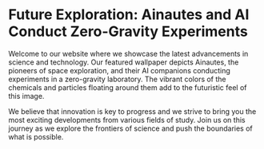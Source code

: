 <!--font:Inter-->

# Future Exploration: Ainautes and AI Conduct Zero-Gravity Experiments

Welcome to our website where we showcase the latest advancements in science and technology. Our featured wallpaper depicts Ainautes, the pioneers of space exploration, and their AI companions conducting experiments in a zero-gravity laboratory. The vibrant colors of the chemicals and particles floating around them add to the futuristic feel of this image.

We believe that innovation is key to progress and we strive to bring you the most exciting developments from various fields of study. Join us on this journey as we explore the frontiers of science and push the boundaries of what is possible.

<!--

Write me markdown content of website with wallpaper:

"Ainautes and their AI companions conducting experiments in a zero-gravity laboratory, with colorful chemicals and particles floating all around them."

The header of the page should not be copy of the text but rather a real content of the website which is using this wallpaper.


---


# "Exploring the Future: Ainautes and their AI Companions Conducting Zero-Gravity Experiments"

Welcome to our website where we showcase the latest advancements in science and technology. Our featured wallpaper depicts Ainautes, the pioneers of space exploration, and their AI companions conducting experiments in a zero-gravity laboratory. The vibrant colors of the chemicals and particles floating around them add to the futuristic feel of this image.

We believe that innovation is key to progress and we strive to bring you the most exciting developments from various fields of study. Join us on this journey as we explore the frontiers of science and push the boundaries of what is possible.


---


Write me a Google font which is best fitting for the website.

Pick from the list:
- Cabin
- Lato
- Montserrat
- IBM Plex Sans
- Alegreya
- Lobster
- Cormorant Garamond
- Inter
- Cinzel
- Orbitron
- Barlow Condensed
- Poppins
- Open Sans
- Dancing Script
- Great Vibes
- Playfair Display
- Futura
- Roboto
- Cinzel Decorative
- Raleway
- Exo 2
- Creepster


Write just the font name nothing else.


---


Inter

-->
